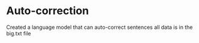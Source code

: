 # Auto-correction
Created a language model that can auto-correct sentences
all data is in the big.txt file
